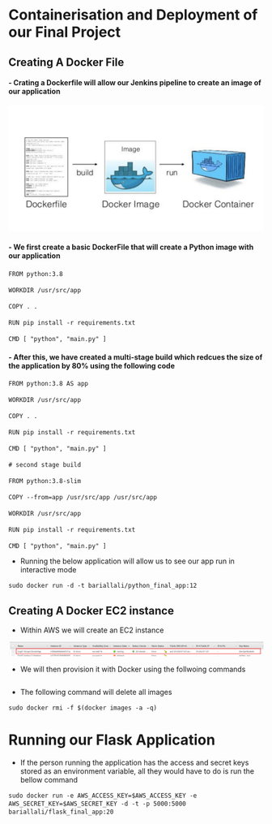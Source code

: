 # Containerisation and Deployment of our Final Project


## Creating A Docker File

#### - Crating a Dockerfile will allow our Jenkins pipeline to create an image of our application

![](/images/build-docker-image.png)

#### - We first create a basic DockerFile that will create a Python image with our application

```
FROM python:3.8

WORKDIR /usr/src/app

COPY . .

RUN pip install -r requirements.txt

CMD [ "python", "main.py" ]

```

#### - After this, we have created a multi-stage build which redcues the size of the application by 80% using the following code

```
FROM python:3.8 AS app

WORKDIR /usr/src/app

COPY . .

RUN pip install -r requirements.txt

CMD [ "python", "main.py" ]

# second stage build

FROM python:3.8-slim

COPY --from=app /usr/src/app /usr/src/app

WORKDIR /usr/src/app

RUN pip install -r requirements.txt

CMD [ "python", "main.py" ]

```




- Running the below application will allow us to see our app run in interactive mode
```
sudo docker run -d -t bariallali/python_final_app:12
```

## Creating A Docker EC2 instance

- Within AWS we will create an EC2 instance 

![](/images/create-docker-app.png)


  
- We will then provision it with Docker using the follwoing commands

```

```

- The following command will delete all images
```commandline
sudo docker rmi -f $(docker images -a -q)
```

# Running our Flask Application

- If the person running the application has the access and secret keys stored as an environment variable, all they would have to do
is run the bellow command

```commandline
sudo docker run -e AWS_ACCESS_KEY=$AWS_ACCESS_KEY -e AWS_SECRET_KEY=$AWS_SECRET_KEY -d -t -p 5000:5000 bariallali/flask_final_app:20
```